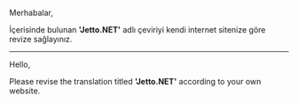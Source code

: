 Merhabalar,

İçerisinde bulunan <b>'Jetto.NET'</b> adlı çeviriyi kendi internet sitenize göre revize sağlayınız.

-------------

Hello,

Please revise the translation titled <b>'Jetto.NET'</b> according to your own website.
